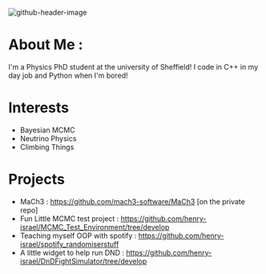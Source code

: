 
![github-header-image](https://github.com/henry-israel/henry-israel/assets/67589487/c68ab44d-4c1b-4d89-8445-c9060fd7e2b9)

# About Me :
I'm a Physics PhD student at the university of Sheffield! I code in C++ in my day job and Python when I'm bored!

# Interests
- Bayesian MCMC
- Neutrino Physics
- Climbing Things

# Projects
- MaCh3 : https://github.com/mach3-software/MaCh3 [on the private repo]
- Fun Little MCMC test project : https://github.com/henry-israel/MCMC_Test_Environment/tree/develop
- Teaching myself OOP with spotify : https://github.com/henry-israel/spotify_randomiserstuff
- A little widget to help run DND : https://github.com/henry-israel/DnDFightSimulator/tree/develop
  
